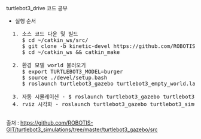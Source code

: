turtlebot3_drive 코드 공부

* 실행 순서
<pre>
  1. 소스 코드 다운 및 빌드
     $ cd ~/catkin_ws/src/
     $ git clone -b kinetic-devel https://github.com/ROBOTIS-GIT/turtlebot3_simulations.git
     $ cd ~/catkin_ws && catkin_make
     
  2. 환경 모델 world 불러오기
     $ export TURTLEBOT3_MODEL=burger
     $ source ./devel/setup.bash 
     $ roslaunch turtlebot3_gazebo turtlebot3_empty_world.launch
     
  3. 자동 시뮬레이션 - $ roslaunch turtlebot3_gazebo turtlebot3_simulation.launch
  4. rviz 시각화 - roslaunch turtlebot3_gazebo turtlebot3_simulation.launch 
  
</pre>

출처 : <https://github.com/ROBOTIS-GIT/turtlebot3_simulations/tree/master/turtlebot3_gazebo/src>
